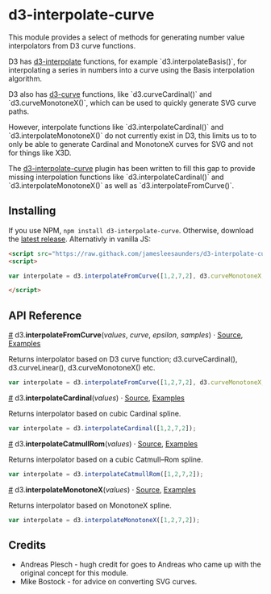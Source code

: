 # d3-interpolate-curve

This module provides a select of methods for generating number value interpolators from D3 curve functions.

D3 has [d3-interpolate](https://github.com/d3/d3-interpolate) functions, for example \`d3.interpolateBasis()\`, for interpolating a series in numbers into a curve using the Basis interpolation algorithm.

D3 also has [d3-curve](https://github.com/d3/d3-shape#curves) functions, like \`d3.curveCardinal()\` and \`d3.curveMonotoneX()\`, which can be used to quickly generate SVG curve paths.

However, interpolate functions like \`d3.interpolateCardinal()\` and \`d3.interpolateMonotoneX()\` do not currently exist in D3, this limits us to to only be able to generate Cardinal and MonotoneX curves for SVG and not for things like X3D.

The [d3-interpolate-curve](https://github.com/jamesleesaunders/d3-interpolate-curve) plugin has been written to fill this gap to provide missing interpolation functions like \`d3.interpolateCardinal()\` and \`d3.interpolateMonotoneX()\` as well as \`d3.interpolateFromCurve()\`.

## Installing

If you use NPM, `npm install d3-interpolate-curve`. 
Otherwise, download the [latest release](https://github.com/jamesleesaunders/d3-interpolate-curve/releases/latest).
Alternativly in vanilla JS:

```html
<script src="https://raw.githack.com/jamesleesaunders/d3-interpolate-curve/dist/d3-interpolate.js"></script>
<script>

var interpolate = d3.interpolateFromCurve([1,2,7,2], d3.curveMonotoneX, 0.00001, 100);

</script>
```

## API Reference

<a name="interpolateFromCurve" href="#interpolateFromCurve">#</a> d3.<b>interpolateFromCurve</b>(<i>values</i>, <i>curve</i>, <i>epsilon</i>, <i>samples</i>) · [Source](https://github.com/jamesleesaunders/d3-interpolate-curve/blob/master/src/fromCurve.js), [Examples](https://observablehq.com/@jamesleesaunders/d3-interpolate-curve)

Returns interpolator based on D3 curve function; d3.curveCardinal(), d3.curveLinear(), d3.curveMonotoneX() etc. 

```js
var interpolate = d3.interpolateFromCurve([1,2,7,2], d3.curveMonotoneX, 0.00001, 100);
```

<a name="interpolateCardinal" href="#interpolateCardinal">#</a> d3.<b>interpolateCardinal</b>(<i>values</i>) · [Source](https://github.com/jamesleesaunders/d3-interpolate-curve/blob/master/src/cardinal.js), [Examples](https://observablehq.com/@jamesleesaunders/d3-interpolate-curve)

Returns interpolator based on cubic Cardinal spline.

```js
var interpolate = d3.interpolateCardinal([1,2,7,2]);
```

<a name="interpolateCatmullRom" href="#interpolateCatmullRom">#</a> d3.<b>interpolateCatmullRom</b>(<i>values</i>) · [Source](https://github.com/jamesleesaunders/d3-interpolate-curve/blob/master/src/catmullRom.js), [Examples](https://observablehq.com/@jamesleesaunders/d3-interpolate-curve)

Returns interpolator based on a cubic Catmull–Rom spline.

```js
var interpolate = d3.interpolateCatmullRom([1,2,7,2]);
```

<a name="interpolateMonotoneX" href="#interpolateMonotoneX">#</a> d3.<b>interpolateMonotoneX</b>(<i>values</i>) · [Source](https://github.com/jamesleesaunders/d3-interpolate-curve/blob/master/src/monotoneX.js), [Examples](https://observablehq.com/@jamesleesaunders/d3-interpolate-curve)

Returns interpolator based on MonotoneX spline.

```js
var interpolate = d3.interpolateMonotoneX([1,2,7,2]);
```

## Credits

* Andreas Plesch - hugh credit for goes to Andreas who came up with the original concept for this module.
* Mike Bostock - for advice on converting SVG curves.

